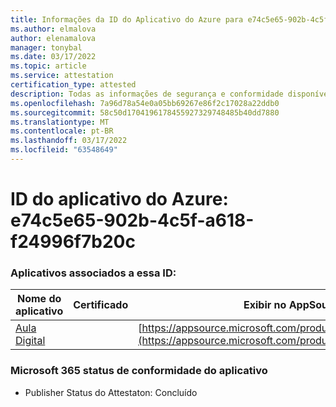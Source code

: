 ```yaml
---
title: Informações da ID do Aplicativo do Azure para e74c5e65-902b-4c5f-a618-f24996f7b20c
ms.author: elmalova
author: elenamalova
manager: tonybal
ms.date: 03/17/2022
ms.topic: article
ms.service: attestation
certification_type: attested
description: Todas as informações de segurança e conformidade disponíveis para e74c5e65-902b-4c5f-a618-f24996f7b20c.
ms.openlocfilehash: 7a96d78a54e0a05bb69267e86f2c17028a22ddb0
ms.sourcegitcommit: 58c50d1704196178455927329748485b40dd7880
ms.translationtype: MT
ms.contentlocale: pt-BR
ms.lasthandoff: 03/17/2022
ms.locfileid: "63548649"
---
```

# <a name="azure-app-id-e74c5e65-902b-4c5f-a618-f24996f7b20c"></a>ID do aplicativo do Azure: e74c5e65-902b-4c5f-a618-f24996f7b20c


### <a name="apps-associated-with-this-id"></a>Aplicativos associados a essa ID:
| **Nome do aplicativo** | **Certificado** | **Exibir no AppSource** |
|--------------|---------------|-----------------------|
| [Aula Digital](../forward/WA200003108.md) |  | [https://appsource.microsoft.com/product/office/WA200003108](https://appsource.microsoft.com/product/office/WA200003108) |

### <a name="microsoft-365-app-compliance-status"></a>Microsoft 365 status de conformidade do aplicativo
- Publisher Status do Attestaton: Concluído
